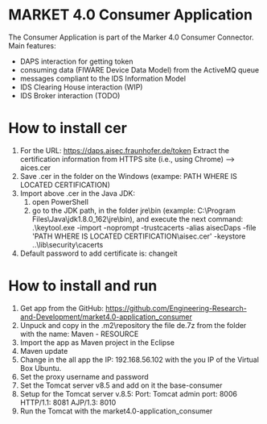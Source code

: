 # MARKET 4.0 Consumer Application 
The Consumer Application is part of the Marker 4.0 Consumer Connector. Main features:
* DAPS interaction for getting token
* consuming data (FIWARE Device Data Model) from the ActiveMQ queue
* messages compliant to the IDS Information Model
* IDS Clearing House interaction (WIP) 
* IDS Broker interaction (TODO)

# How to install cer #
1. For the URL: https://daps.aisec.fraunhofer.de/token
     Extract the certification information from HTTPS site (i.e., using Chrome) --> aices.cer
2. Save .cer in the folder on the Windows (exampe: PATH WHERE IS LOCATED CERTIFICATION)
3. Import above .cer in the Java JDK:
     1. open PowerShell
     2. go to the JDK path, in the folder jre\bin (example: C:\Program Files\Java\jdk1.8.0_162\jre\bin), and execute the next command: 
.\keytool.exe -import -noprompt -trustcacerts -alias aisecDaps -file 'PATH WHERE IS LOCATED CERTIFICATION\aisec.cer' -keystore ..\lib\security\cacerts
4. Default password to add certificate is: changeit

# How to install and run #
1. Get app from the GitHub:
	https://github.com/Engineering-Research-and-Development/market4.0-application_consumer
2. Unpuck and copy in the .m2\repository the file de.7z from the folder with the name: Maven - RESOURCE
3. Import the app as Maven project in the Eclipse
4. Maven update
5. Change in the all app the IP: 192.168.56.102 with the you IP of the Virtual Box Ubuntu.
6. Set the proxy username and password
7. Set the Tomcat server v8.5 and add on it the base-consumer
8. Setup for the Tomcat server v.8.5: 
Port:
	Tomcat admin port: 8006
	HTTP/1.1: 8081
	AJP/1.3: 8010
9. Run the Tomcat with the market4.0-application_consumer
